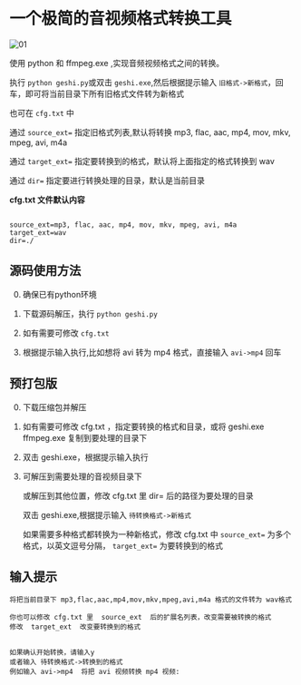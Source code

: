 # 一个极简的音视频格式转换工具


![01](https://github.com/jianchang512/format-cli/assets/3378335/8832a5a0-8395-457f-aa8e-cd08edcf4a2e)


使用 python 和 ffmpeg.exe ,实现音频视频格式之间的转换。

执行 `python geshi.py`或双击 `geshi.exe`,然后根据提示输入 `旧格式->新格式`，回车，即可将当前目录下所有旧格式文件转为新格式

也可在 `cfg.txt` 中

通过 `source_ext=` 指定旧格式列表,默认将转换 mp3, flac, aac, mp4, mov, mkv, mpeg, avi, m4a

通过 `target_ext=` 指定要转换到的格式，默认将上面指定的格式转换到 wav

通过 `dir=` 指定要进行转换处理的目录，默认是当前目录



**cfg.txt 文件默认内容**

```

source_ext=mp3, flac, aac, mp4, mov, mkv, mpeg, avi, m4a
target_ext=wav
dir=./

```


## 源码使用方法

0. 确保已有python环境

1. 下载源码解压，执行 `python geshi.py`

2. 如有需要可修改 `cfg.txt`

3. 根据提示输入执行,比如想将 avi 转为 mp4 格式，直接输入 `avi->mp4` 回车




## 预打包版

0. 下载压缩包并解压

1. 如有需要可修改 cfg.txt ，指定要转换的格式和目录，或将 geshi.exe  ffmpeg.exe 复制到要处理的目录下

2. 双击 geshi.exe，根据提示输入执行

3. 可解压到需要处理的音视频目录下

   或解压到其他位置，修改 cfg.txt 里 dir= 后的路径为要处理的目录
   
   双击 geshi.exe,根据提示输入  `待转换格式->新格式`
   
   如果需要多种格式都转换为一种新格式，修改 cfg.txt 中 `source_ext=` 为多个格式，以英文逗号分隔， `target_ext=` 为要转换到的格式


## 输入提示

```
将把当前目录下 mp3,flac,aac,mp4,mov,mkv,mpeg,avi,m4a 格式的文件转为 wav格式

你也可以修改 cfg.txt 里  source_ext  后的扩展名列表，改变需要被转换的格式
修改  target_ext  改变要转换到的格式


如果确认开始转换，请输入y
或者输入 待转换格式->转换到的格式
例如输入 avi->mp4  将把 avi 视频转换 mp4 视频:

```

